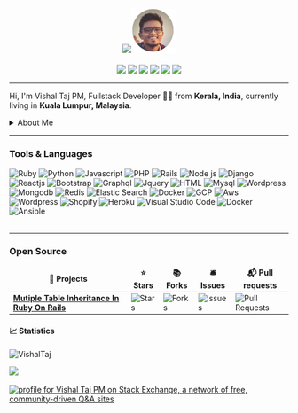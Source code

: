 <h4 align="center"><img src="https://media.giphy.com/media/hvRJCLFzcasrR4ia7z/giphy.gif" width="40px"><img src="/resume-round.png" width="80px"></h4>
<div align="center">
  <a href="https://calendly.com/vishaltajpm/30min" style="color: #fff;"><img src="https://assets.calendly.com/packs/media/logo-square-cd364a3c33976d32792a.png" width="24"/></a>
  <a href="https://www.linkedin.com/in/vishaltajpm/" style="color: #fff;"><img src="https://img.icons8.com/color/24/000000/linkedin.png" width="24"/></a>
  <a href="https://twitter.com/vishaltajpm" style="color: #fff;"><img src="https://img.icons8.com/color/24/000000/twitter--v2.png" width="24"/></a>
  <a href="https://www.hackerrank.com/vishaltajpm" style="color: #fff;"><img src="https://img.icons8.com/windows/24/ffffff/hackerrank.png" width="24"/></a>
  <a href="https://www.upwork.com/freelancers/~0195290cec8aeb62b6" style="color: #fff;"><img src="https://img.icons8.com/ios/24/14a800/upwork.png" width="24"/></a>
  <img src="https://visitor-badge.glitch.me/badge?page_id=VishalTaj.VishalTaj" />
</div>

---

<p>Hi, I'm Vishal Taj PM, Fullstack Developer 👨‍💻 from <b>Kerala, India</b>, currently living in <b>Kuala Lumpur, Malaysia</b>.</p>

<details>
  <summary>About Me</summary>

  <p><br />A passionate programmer who always love to code. Keen to learn new things and believes coding as a supernatural power.</p>
  <p>With More than 5 years in software industry. I enjoy being challenged and engaging with projects that require me to work outside my comfort and knowledge set.</p>
  <legend>Hobbies/Interests</legend>
  <ul>
    <li>passionate to learn new things</li>
    <li>a movie buff</li>
    <li>likes to play <b>Cricket</b> , <b>Football</b>.</li>
  </ul>

</details>

---

### Tools & Languages

![Ruby](https://img.icons8.com/fluency/32/000000/ruby-programming-language.png)
![Python](https://img.icons8.com/color/32/000000/python--v1.png)
![Javascript](https://img.icons8.com/color/32/000000/javascript--v1.png)
![PHP](https://img.icons8.com/officel/32/000000/php-logo.png)
![Rails](https://img.icons8.com/windows/32/cd2f2a/ruby-on-rails.png) 
![Node js](https://img.icons8.com/windows/32/4cac79/nodejs.png)
![Django](https://img.icons8.com/material-outlined/32/4cac79/django.png)
![Reactjs](https://img.icons8.com/office/32/000000/react.png)
![Bootstrap](https://img.icons8.com/color/32/000000/bootstrap.png)
![Graphql](https://img.icons8.com/color/32/000000/graphql.png)
![Jquery](https://img.icons8.com/ios-filled/32/ffffff/jquery.png)
![HTML](https://img.icons8.com/color/32/ffffff/html.png)
![Mysql](https://img.icons8.com/color/32/000000/mysql.png)
![Wordpress](https://img.icons8.com/color/32/000000/postgresql.png)
![Mongodb](https://img.icons8.com/color/32/000000/mongodb.png)
![Redis](https://img.icons8.com/color/32/000000/redis.png)
![Elastic Search](https://img.icons8.com/color/32/000000/elasticsearch.png)
![Docker](https://img.icons8.com/color/32/000000/nginx.png)
![GCP](https://img.icons8.com/color/32/000000/google-cloud-platform.png)
![Aws](https://img.icons8.com/color/32/fffff/amazon-web-services.png)
![Wordpress](https://img.icons8.com/color/32/000000/wordpress.png)
![Shopify](https://img.icons8.com/color/32/000000/shopify.png)
![Heroku](https://img.icons8.com/color/32/000000/heroku.png)
![Visual Studio Code](https://img.icons8.com/color/32/000000/visual-studio-code-2019.png)
![Docker](https://img.icons8.com/color/32/000000/docker.png)
![Ansible](https://img.icons8.com/color/32/000000/ansible.png)
<br />
<br />

---

### Open Source

<table>
  <thead align="center">
    <tr border: none;>
      <td><b>🎁 Projects</b></td>
      <td><b>⭐ Stars</b></td>
      <td><b>📚 Forks</b></td>
      <td><b>🛎 Issues</b></td>
      <td><b>📬 Pull requests</b></td>
    </tr>
  </thead>
  <tbody>
    <tr>
      <td><a href="https://github.com/VishalTaj/mti"><b>Mutiple Table Inheritance In Ruby On Rails</b></a></td>
      <td><img alt="Stars" src="https://img.shields.io/github/stars/VishalTaj/mti?style=flat-square&labelColor=343b41"/></td>
      <td><img alt="Forks" src="https://img.shields.io/github/forks/VishalTaj/mti?style=flat-square&labelColor=343b41"/></td>
      <td><img alt="Issues" src="https://img.shields.io/github/issues/VishalTaj/mti?style=flat-square&labelColor=343b41"/></td>
      <td><img alt="Pull Requests" src="https://img.shields.io/github/VishalTaj/mti?style=flat-square&labelColor=343b41"/></td>
    </tr>
  </tbody>
</table>


<h4>📈 Statistics</h4>

<p> <img src="https://github-readme-stats.vercel.app/api?username=VishalTaj&show_icons=true&theme=dark&layout=compact" alt="VishalTaj" />
</p>

<p>
<img src='https://github-readme-stats.vercel.app/api/top-langs/?username=VishalTaj&theme=dark&hide_langs_below=4&layout=compact' />
  </p>

<div>
  <a href="https://stackexchange.com/users/4175793"><img src="https://stackexchange.com/users/flair/4175793.png?theme=dark" width="208" height="58" alt="profile for Vishal Taj PM on Stack Exchange, a network of free, community-driven Q&amp;A sites" title="profile for Vishal Taj PM on Stack Exchange, a network of free, community-driven Q&amp;A sites"></a>
</div>

